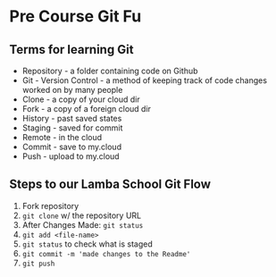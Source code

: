 # Pre Course Git Fu

## Terms for learning Git
 * Repository - a folder containing code on Github
 * Git - Version Control - a method of keeping track of code changes worked on by many people
 * Clone - a copy of your cloud dir
 * Fork - a copy of a foreign cloud dir
 * History - past saved states
 * Staging - saved for commit
 * Remote - in the cloud
 * Commit - save to my.cloud
 * Push - upload to my.cloud

## Steps to our Lamba School Git Flow
1. Fork repository
2. `git clone` w/ the repository URL 
3. After Changes Made: `git status`
4. `git add <file-name>` 
5. `git status` to check what is staged
6. `git commit -m 'made changes to the Readme'`
7. `git push`